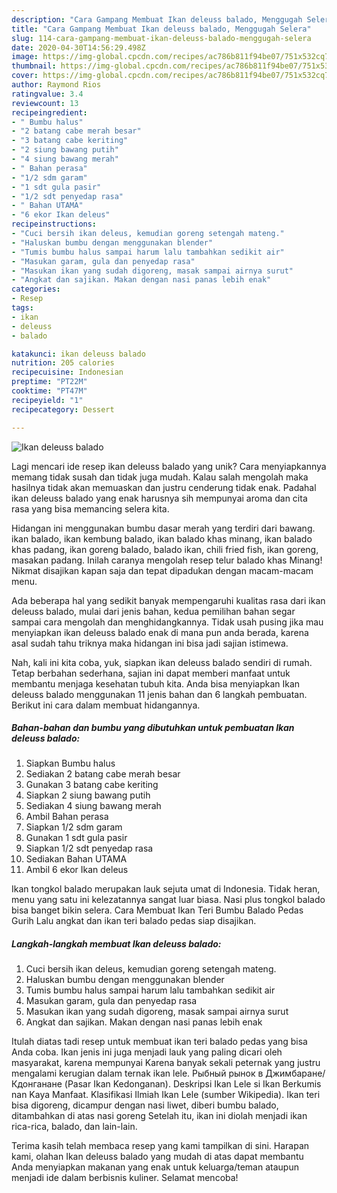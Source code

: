 ```yaml
---
description: "Cara Gampang Membuat Ikan deleuss balado, Menggugah Selera"
title: "Cara Gampang Membuat Ikan deleuss balado, Menggugah Selera"
slug: 114-cara-gampang-membuat-ikan-deleuss-balado-menggugah-selera
date: 2020-04-30T14:56:29.498Z
image: https://img-global.cpcdn.com/recipes/ac786b811f94be07/751x532cq70/ikan-deleuss-balado-foto-resep-utama.jpg
thumbnail: https://img-global.cpcdn.com/recipes/ac786b811f94be07/751x532cq70/ikan-deleuss-balado-foto-resep-utama.jpg
cover: https://img-global.cpcdn.com/recipes/ac786b811f94be07/751x532cq70/ikan-deleuss-balado-foto-resep-utama.jpg
author: Raymond Rios
ratingvalue: 3.4
reviewcount: 13
recipeingredient:
- " Bumbu halus"
- "2 batang cabe merah besar"
- "3 batang cabe keriting"
- "2 siung bawang putih"
- "4 siung bawang merah"
- " Bahan perasa"
- "1/2 sdm garam"
- "1 sdt gula pasir"
- "1/2 sdt penyedap rasa"
- " Bahan UTAMA"
- "6 ekor Ikan deleus"
recipeinstructions:
- "Cuci bersih ikan deleus, kemudian goreng setengah mateng."
- "Haluskan bumbu dengan menggunakan blender"
- "Tumis bumbu halus sampai harum lalu tambahkan sedikit air"
- "Masukan garam, gula dan penyedap rasa"
- "Masukan ikan yang sudah digoreng, masak sampai airnya surut"
- "Angkat dan sajikan. Makan dengan nasi panas lebih enak"
categories:
- Resep
tags:
- ikan
- deleuss
- balado

katakunci: ikan deleuss balado 
nutrition: 205 calories
recipecuisine: Indonesian
preptime: "PT22M"
cooktime: "PT47M"
recipeyield: "1"
recipecategory: Dessert

---
```



![Ikan deleuss balado](https://img-global.cpcdn.com/recipes/ac786b811f94be07/751x532cq70/ikan-deleuss-balado-foto-resep-utama.jpg)

Lagi mencari ide resep ikan deleuss balado yang unik? Cara menyiapkannya memang tidak susah dan tidak juga mudah. Kalau salah mengolah maka hasilnya tidak akan memuaskan dan justru cenderung tidak enak. Padahal ikan deleuss balado yang enak harusnya sih mempunyai aroma dan cita rasa yang bisa memancing selera kita.

Hidangan ini menggunakan bumbu dasar merah yang terdiri dari bawang. ikan balado, ikan kembung balado, ikan balado khas minang, ikan balado khas padang, ikan goreng balado, balado ikan, chili fried fish, ikan goreng, masakan padang. Inilah caranya mengolah resep telur balado khas Minang! Nikmat disajikan kapan saja dan tepat dipadukan dengan macam-macam menu.

Ada beberapa hal yang sedikit banyak mempengaruhi kualitas rasa dari ikan deleuss balado, mulai dari jenis bahan, kedua pemilihan bahan segar sampai cara mengolah dan menghidangkannya. Tidak usah pusing jika mau menyiapkan ikan deleuss balado enak di mana pun anda berada, karena asal sudah tahu triknya maka hidangan ini bisa jadi sajian istimewa.


Nah, kali ini kita coba, yuk, siapkan ikan deleuss balado sendiri di rumah. Tetap berbahan sederhana, sajian ini dapat memberi manfaat untuk membantu menjaga kesehatan tubuh kita. Anda bisa menyiapkan Ikan deleuss balado menggunakan 11 jenis bahan dan 6 langkah pembuatan. Berikut ini cara dalam membuat hidangannya.

<!--inarticleads1-->

##### Bahan-bahan dan bumbu yang dibutuhkan untuk pembuatan Ikan deleuss balado:

1. Siapkan  Bumbu halus
1. Sediakan 2 batang cabe merah besar
1. Gunakan 3 batang cabe keriting
1. Siapkan 2 siung bawang putih
1. Sediakan 4 siung bawang merah
1. Ambil  Bahan perasa
1. Siapkan 1/2 sdm garam
1. Gunakan 1 sdt gula pasir
1. Siapkan 1/2 sdt penyedap rasa
1. Sediakan  Bahan UTAMA
1. Ambil 6 ekor Ikan deleus


Ikan tongkol balado merupakan lauk sejuta umat di Indonesia. Tidak heran, menu yang satu ini kelezatannya sangat luar biasa. Nasi plus tongkol balado bisa banget bikin selera. Cara Membuat Ikan Teri Bumbu Balado Pedas Gurih Lalu angkat dan ikan teri balado pedas siap disajikan. 

<!--inarticleads2-->

##### Langkah-langkah membuat Ikan deleuss balado:

1. Cuci bersih ikan deleus, kemudian goreng setengah mateng.
1. Haluskan bumbu dengan menggunakan blender
1. Tumis bumbu halus sampai harum lalu tambahkan sedikit air
1. Masukan garam, gula dan penyedap rasa
1. Masukan ikan yang sudah digoreng, masak sampai airnya surut
1. Angkat dan sajikan. Makan dengan nasi panas lebih enak


Itulah diatas tadi resep untuk membuat ikan teri balado pedas yang bisa Anda coba. Ikan jenis ini juga menjadi lauk yang paling dicari oleh masyarakat, karena mempunyai Karena banyak sekali peternak yang justru mengalami kerugian dalam ternak ikan lele. Рыбный рынок в Джимбаране/Кдонганане (Pasar Ikan Kedonganan). Deskripsi Ikan Lele si Ikan Berkumis nan Kaya Manfaat. Klasifikasi Ilmiah Ikan Lele (sumber Wikipedia). Ikan teri bisa digoreng, dicampur dengan nasi liwet, diberi bumbu balado, ditambahkan di atas nasi goreng Setelah itu, ikan ini diolah menjadi ikan rica-rica, balado, dan lain-lain. 

Terima kasih telah membaca resep yang kami tampilkan di sini. Harapan kami, olahan Ikan deleuss balado yang mudah di atas dapat membantu Anda menyiapkan makanan yang enak untuk keluarga/teman ataupun menjadi ide dalam berbisnis kuliner. Selamat mencoba!
